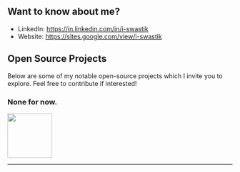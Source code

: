 ## Want to know about me?

- LinkedIn: https://in.linkedin.com/in/i-swastik
- Website: https://sites.google.com/view/i-swastik


## Open Source Projects
Below are some of my notable open-source projects which I invite you to explore. Feel free to contribute if interested!

### None for now.

[<img src="/path_to_image" alt="" width="100"/>](link_to_repository)


---
